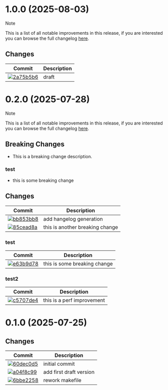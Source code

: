 
<!-- 1.0.0 -->

# 1.0.0 (2025-08-03)

>[!NOTE]
>This is a list of all notable improvements in this release, if you are interested you can browse the full changelog [here](https://github.com/tornermarton/gotmpl/compare/0.2.0..1.0.0).

## Changes

| Commit | Description |
| -- | -- |
| [![2a75b5b6](https://img.shields.io/badge/2a75b5b6-feat-blue)](https://github.com/tornermarton/gotmpl/commit/2a75b5b6c6652f79bbaa380e86a9c9df0ea85b1e) | draft |

<!-- 1.0.0 -->

<!-- 0.2.0 -->

# 0.2.0 (2025-07-28)

>[!NOTE]
>This is a list of all notable improvements in this release, if you are interested you can browse the full changelog [here](https://github.com/tornermarton/gotmpl/compare/0.1.0..0.2.0).

## Breaking Changes
- This is a breaking change description.

### test
- this is some breaking change

## Changes

| Commit | Description |
| -- | -- |
| [![bb853bb8](https://img.shields.io/badge/bb853bb8-fix-orange)](https://github.com/tornermarton/gotmpl/commit/bb853bb82595b1a66a2e00f56b6eeeb302c43aa0) | add hangelog generation |
| [![85cead8a](https://img.shields.io/badge/85cead8a-fix-orange)](https://github.com/tornermarton/gotmpl/commit/85cead8ac7e66377829c4a494875e978c77ed7e8) | this is another breaking change |

### test

| Commit | Description |
| -- | -- |
| [![e63b9d78](https://img.shields.io/badge/e63b9d78-feat-blue)](https://github.com/tornermarton/gotmpl/commit/e63b9d78521098f27ac7de5db8cd3b3634452740) | this is some breaking change |

### test2

| Commit | Description |
| -- | -- |
| [![c5707de4](https://img.shields.io/badge/c5707de4-perf-lightgrey)](https://github.com/tornermarton/gotmpl/commit/c5707de4d17975fc71a299a7ec9dc1cd408457c9) | this is a perf improvement |

<!-- 0.2.0 -->

<!-- 0.1.0 -->

# 0.1.0 (2025-07-25)

## Changes

| Commit | Description |
| -- | -- |
| [![60dec0d5](https://img.shields.io/badge/60dec0d5-feat-blue)](https://github.com/tornermarton/gotmpl/commit/60dec0d5005acce8325fe3cbe616403cac011502) | initial commit |
| [![a04f8c99](https://img.shields.io/badge/a04f8c99-feat-blue)](https://github.com/tornermarton/gotmpl/commit/a04f8c99d26895c08b3bd4645bc68d1fec25e895) | add first draft version |
| [![6bbe2258](https://img.shields.io/badge/6bbe2258-feat-blue)](https://github.com/tornermarton/gotmpl/commit/6bbe225859ea10ece10ae5f599cdf5e4f096ad2a) | rework makefile |

<!-- 0.1.0 -->
